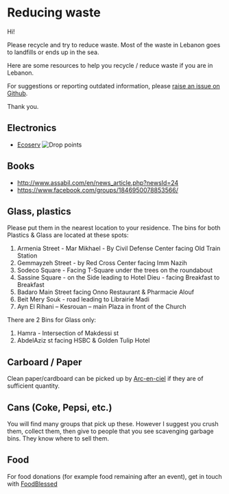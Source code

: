 # Reducing waste

Hi!

Please recycle and try to reduce waste. Most of the waste in Lebanon goes to landfills or ends up in the sea.

Here are some resources to help you recycle / reduce waste if you are in Lebanon.

For suggestions or reporting outdated information, please [raise an issue on Github](https://github.com/rolfen/notes/issues).

Thank you.

## Electronics
 - [Ecoserv](https://ecoservlb.org/)
   ![Drop points](https://ecoservlb.org/wp-content/uploads/2019/04/DropZone-Network-1024x575.jpg)

## Books
 - http://www.assabil.com/en/news_article.php?newsId=24
 - https://www.facebook.com/groups/1846950078853566/

## Glass, plastics

Please put them in the nearest location to your residence.
The bins for both Plastics & Glass are located at these spots:
1. Armenia Street - Mar Mikhael - By Civil Defense Center facing Old Train Station
2. Gemmayzeh Street - by Red Cross Center facing Imm Nazih
3. Sodeco Square - Facing T-Square under the trees on the roundabout
4. Sassine Square - on the Side leading to Hotel Dieu - facing Breakfast to Breakfast
5. Badaro Main Street facing Onno Restaurant & Pharmacie Alouf
6. Beit Mery Souk - road leading to Librairie Madi
7. Ayn El Rihani – Kesrouan – main Plaza in front of the Church

There are 2 Bins for Glass only:
1. Hamra - Intersection of Makdessi st 
2. AbdelAziz st facing HSBC & Golden Tulip Hotel

## Carboard / Paper

Clean paper/cardboard can be picked up by [Arc-en-ciel](https://www.arcenciel.org/activities/sorting-centers-for-recyclable-waste/) if they are of sufficient quantity.

## Cans (Coke, Pepsi, etc.)

You will find many groups that pick up these. However I suggest you crush them, collect them, then give to people that you see scavenging garbage bins. They know where to sell them.

## Food

For food donations (for example food remaining after an event), get in touch with [FoodBlessed](https://foodblessed.org/)
